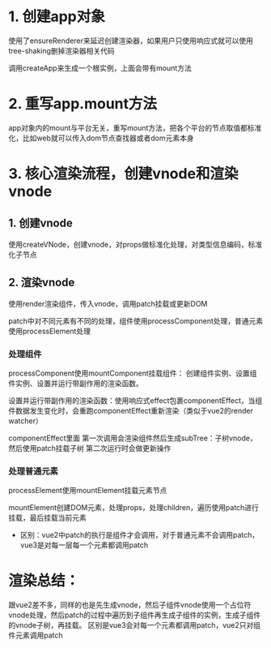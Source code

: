 # 1. 创建app对象
使用了ensureRenderer来延迟创建渲染器，如果用户只使用响应式就可以使用tree-shaking删掉渲染器相关代码

调用createApp来生成一个根实例，上面会带有mount方法

# 2. 重写app.mount方法
app对象内的mount与平台无关，重写mount方法，把各个平台的节点取值都标准化，比如web就可以传入dom节点查找器或者dom元素本身

# 3. 核心渲染流程，创建vnode和渲染vnode
## 1. 创建vnode
使用createVNode，创建vnode，对props做标准化处理，对类型信息编码，标准化子节点
## 2. 渲染vnode
使用render渲染组件，传入vnode，调用patch挂载或更新DOM

patch中对不同元素有不同的处理，组件使用processComponent处理，普通元素使用processElement处理

### 处理组件
processComponent使用mountComponent挂载组件：
创建组件实例、设置组件实例、设置并运行带副作用的渲染函数。

设置并运行带副作用的渲染函数：使用响应式effect包裹componentEffect，当组件数据发生变化时，会重跑componentEffect重新渲染（类似于vue2的render watcher）

componentEffect里面
第一次调用会渲染组件然后生成subTree：子树vnode，然后使用patch挂载子树
第二次运行时会做更新操作

### 处理普通元素
processElement使用mountElement挂载元素节点

mountElement创建DOM元素，处理props，处理children，遍历使用patch进行挂载，最后挂载当前元素

- 区别：vue2中patch的执行是组件才会调用，对于普通元素不会调用patch，vue3是对每一层每一个元素都调用patch

# 渲染总结：
跟vue2差不多，同样的也是先生成vnode，然后子组件vnode使用一个占位符vnode处理，然后patch的过程中遍历到子组件再生成子组件的实例，生成子组件的vnode子树，再挂载。
区别是vue3会对每一个元素都调用patch，vue2只对组件元素调用patch


